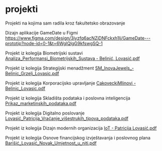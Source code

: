 # projekti
Projekti na kojima sam radila kroz fakultetsko obrazovanje

Dizajn aplikacije GameDate u Figmi
https://www.figma.com/design/3iyzfq6acNZjDNFckxh1lj/GameDate---prototip?node-id=0-1&t=6WglQlgG9kfswgSQ-1

Projekt iz kolegija Biometrijski sustavi
[Analiza_Performansi_Biometrijskih_Sustava - Belinić, Lovasić.pdf](https://github.com/user-attachments/files/18273508/Analiza_Performansi_Biometrijskih_Sustava.-.Belinic.Lovasic.pdf)

Projekt iz kolegija Strategijski menadžment
[SM_InovaJewels_-Belinic_Grzelj_Lovasic.pdf](https://github.com/user-attachments/files/18273510/SM_InovaJewels_-Belinic_Grzelj_Lovasic.pdf)

Projekt iz kolegija Korporacijsko upravljanje
[CakoveckiMlinovi - Belinic_Lovasic.pdf](https://github.com/user-attachments/files/18273514/CakoveckiMlinovi.-.Belinic_Lovasic.pdf)

Projekt iz kolegija Skladišta podataka i poslovna inteligencija
[Prikaz_marketinskih_podataka.pdf](https://github.com/user-attachments/files/18273520/Prikaz_marketinskih_podataka.pdf)

Projekt iz kolegija Digitalno poslovanje
[Lovasić_Patricija_Vraćanje_višestrukih_tipova_podataka.pdf](https://github.com/user-attachments/files/18273540/Lovasic_Patricija_Vracanje_visestrukih_tipova_podataka.pdf)

Projekt iz kolegija Dizajn modernih organizacija
[IoT - Patricija Lovasić.pdf](https://github.com/user-attachments/files/18273586/IoT.-.Patricija.Lovasic.pdf)

Projekt iz kolegija Osnove financijskog izvještavanja i poslovnog plana
[Barišić_Lovasić_Novak_Umjetnost_u_niti.pdf](https://github.com/user-attachments/files/18273596/Barisic_Lovasic_Novak_Umjetnost_u_niti.pdf)


